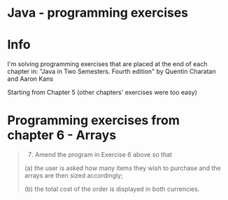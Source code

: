 # Java - programming exercises

# Info

I'm solving programming exercises that are placed at the end of each chapter in:
"Java in Two Semesters. Fourth edition" by Quentin Charatan and Aaron Kans

Starting from Chapter 5 (other chapters' exercises were too easy)

# Programming exercises from chapter 6 - Arrays

> 7. Amend the program in Exercise 6 above so that
>
> (a) the user is asked how many items they wish to purchase and the arrays are
> then sized accordingly;
>
> (b) the total cost of the order is displayed in both currencies.
